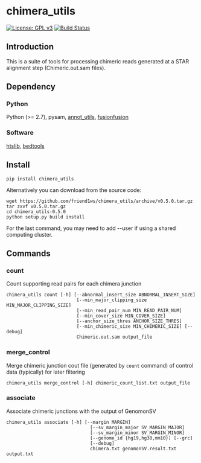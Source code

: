 # chimera_utils

[![License: GPL v3](https://img.shields.io/badge/License-GPL%20v3-blue.svg)](https://www.gnu.org/licenses/gpl-3.0)
[![Build Status](https://travis-ci.org/friend1ws/chimera_utils.svg?branch=devel)](https://travis-ci.org/friend1ws/chimera_utils)


## Introduction 

This is a suite of tools for processing chimeric reads generated at a STAR alignment step (Chimeric.out.sam files).

## Dependency

### Python
Python (>= 2.7), pysam, [annot_utils](https://github.com/friend1ws/annot_utils), [fusionfusion](https://github.com/Genomon-Project/fusionfusion)

### Software
[htslib](http://www.htslib.org), [bedtools](http://bedtools.readthedocs.io/en/latest/)


## Install

```
pip install chimera_utils
```

Alternatively you can download from the source code:
```
wget https://github.com/friend1ws/chimera_utils/archive/v0.5.0.tar.gz
tar zxvf v0.5.0.tar.gz
cd chimera_utils-0.5.0
python setup.py build install
```

For the last command, you may need to add --user if using a shared computing cluster.

## Commands

### count
Count supporting read pairs for each chimera junction

```
chimera_utils count [-h] [--abnormal_insert_size ABNORMAL_INSERT_SIZE]
                          [--min_major_clipping_size MIN_MAJOR_CLIPPING_SIZE]
                          [--min_read_pair_num MIN_READ_PAIR_NUM]
                          [--min_cover_size MIN_COVER_SIZE]
                          [--anchor_size_thres ANCHOR_SIZE_THRES]
                          [--min_chimeric_size MIN_CHIMERIC_SIZE] [--debug]
                          Chimeric.out.sam output_file
```

### merge_control
Merge chimeric junction cout file (generated by `count` command) of control data (typically) for later filtering

```
chimera_utils merge_control [-h] chimeric_count_list.txt output_file
```

### associate
Associate chimeric junctions with the output of GenomonSV

```
chimera_utils associate [-h] [--margin MARGIN]
                               [--sv_margin_major SV_MARGIN_MAJOR]
                               [--sv_margin_minor SV_MARGIN_MINOR]
                               [--genome_id {hg19,hg38,mm10}] [--grc]
                               [--debug]
                               chimera.txt genomonSV.result.txt output.txt
```

